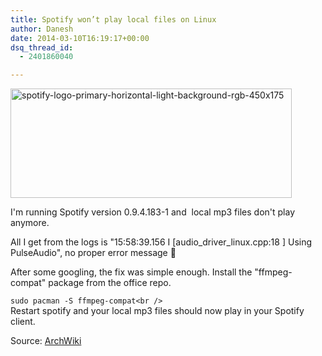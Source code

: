 ```yaml
---
title: Spotify won’t play local files on Linux
author: Danesh
date: 2014-03-10T16:19:17+00:00
dsq_thread_id:
  - 2401860040

---
```

<a href="/posts/install-spotify-client-arch-linux/spotify-logo-primary-horizontal-light-background-rgb-450x175/" rel="attachment wp-att-3411"><img loading="lazy" class="alignnone size-full wp-image-3411" alt="spotify-logo-primary-horizontal-light-background-rgb-450x175" src="/wp-content/uploads/2014/01/spotify-logo-primary-horizontal-light-background-rgb-450x175.jpg" width="450" height="175" /></a>

I'm running Spotify version 0.9.4.183-1 and  local mp3 files don't play anymore.

All I get from the logs is "15:58:39.156 I [audio\_driver\_linux.cpp:18 ] Using PulseAudio", no proper error message 🙁

After some googling, the fix was simple enough. Install the "ffmpeg-compat" package from the office repo.

`sudo pacman -S ffmpeg-compat<br />
`  
Restart spotify and your local mp3 files should now play in your Spotify client.

Source: [ArchWiki][1]

 [1]: https://wiki.archlinux.org/index.php/spotify#Spotify_won.27t_play_local_files